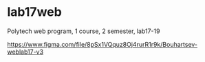 # lab17web
Polytech web program, 1 course, 2 semester, lab17-19

https://www.figma.com/file/8pSx1VQquz8Oj4rurR1r9k/Bouhartsev-weblab17-v3
